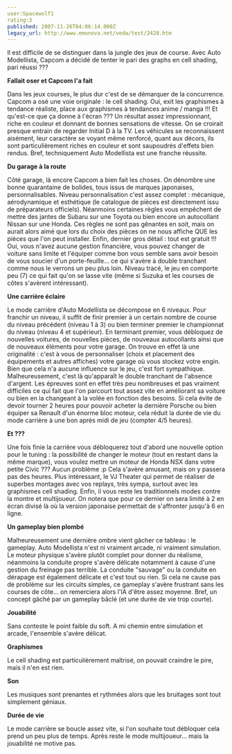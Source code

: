 ```yaml
---
user:Spacewolf1
rating:3
published: 2007-11-26T04:06:14.000Z
legacy_url: http://www.emunova.net/veda/test/2428.htm
---
```

Il est difficile de se distinguer dans la jungle des jeux de course. Avec Auto Modellista, Capcom a décidé de tenter le pari des graphs en cell shading, pari réussi ???  

  

**Fallait oser et Capcom l'a fait**  

Dans les jeux courses, le plus dur c'est de se démarquer de la concurrence. Capcom a osé une voie originale : le cell shading. Oui, exit les graphismes à tendance réaliste, place aux graphismes à tendances anime / manga !!! Et qu'est-ce que ça donne à l'écran ??? Un résultat assez impressionnant, riche en couleur et donnant de bonnes sensations de vitesse. On se croirait presque entrain de regarder Initial D à la TV. Les véhicules se reconnaissent aisément, leur caractère se voyant même renforcé, quant aux décors, ils sont particulièrement riches en couleur et sont saupoudrés d'effets bien rendus. Bref, techniquement Auto Modellista est une franche réussite.  

  

**Du garage à la route**  

Côté garage, là encore Capcom a bien fait les choses. On dénombre une bonne quarantaine de bolides, tous issus de marques japonaises, personnalisables. Niveau personnalisation c'est assez complet : mécanique, aérodynamique et esthétique (le catalogue de pièces est directement issu de préparateurs officiels). Néanmoins certaines règles vous empêchent de mettre des jantes de Subaru sur une Toyota ou bien encore un autocollant Nissan sur une Honda. Ces règles ne sont pas gênantes en soit, mais on aurait alors aimé que lors du choix des pièces on ne nous affiche QUE les pièces que l'on peut installer. Enfin, dernier gros détail : tout est gratuit !!! Oui, vous n'avez aucune gestion financière, vous pouvez changer de voiture sans limite et l'équiper comme bon vous semble sans avoir besoin de vous soucier d'un porte-feuille... ce qui s'avère à double tranchant comme nous le verrons un peu plus loin. Niveau tracé, le jeu en comporte peu (7) ce qui fait qu'on se lasse vite (même si Suzuka et les courses de côtes s'avèrent intéressant).  

  

**Une carrière éclaire**  

Le mode carrière d'Auto Modellista se décompose en 6 niveaux. Pour franchir un niveau, il suffit de finir premier à un certain nombre de course du niveau précédent (niveau 1 à 3) ou bien terminer premier le championnat du niveau (niveau 4 et supérieur). En terminant premier, vous débloquez de nouvelles voitures, de nouvelles pièces, de nouveaux autocollants ainsi que de nouveaux éléments pour votre garage. On trouve en effet là une originalité : c'est à vous de personnaliser (choix et placement des équipements et autres affiches) votre garage où vous stockez votre engin. Bien que cela n'a aucune influence sur le jeu, c'est fort sympathique. Malheureusement, c'est là qu'apparaît le double tranchant de l'absence d'argent. Les épreuves sont en effet très peu nombreuses et pas vraiment difficiles ce qui fait que l'on parcourt tout assez vite en améliorant sa voiture ou bien en la changeant à la volée en fonction des besoins. Si cela évite de devoir tourner 2 heures pour pouvoir acheter la dernière Porsche ou bien équiper sa Renault d'un énorme bloc moteur, cela réduit la durée de vie du mode carrière à une bon après midi de jeu (compter 4/5 heures).  

  

**Et ???**  

Une fois finie la carrière vous débloquerez tout d'abord une nouvelle option pour le tuning : la possibilité de changer le moteur (tout en restant dans la même marque), vous voulez mettre un moteur de Honda NSX dans votre petite Civic ??? Aucun problème :p Cela s'avère amusant, mais on y passera pas des heures. Plus intéressant, le VJ Theater qui permet de réaliser de superbes montages avec vos replays, très sympa, surtout avec les graphismes cell shading. Enfin, il vous reste les traditionnels modes contre la montre et multijoueur. On notera que pour ce dernier on sera limité à 2 en écran divisé là où la version japonaise permettait de s'affronter jusqu'à 6 en ligne.  

  

**Un gameplay bien plombé**  

Malheureusement une dernière ombre vient gâcher ce tableau : le gameplay. Auto Modellista n'est ni vraiment arcade, ni vraiment simulation. Le moteur physique s'avère plutôt complet pour donner du réalisme, néanmoins la conduite propre s'avère délicate notamment à cause d'une gestion du freinage pas terrible. La conduite "sauvage" ou la conduite en dérapage est également délicate et c'est tout ou rien. Si cela ne cause pas de problème sur les circuits simples, ce gameplay s'avère frustrant sans les courses de côte... on remerciera alors l'IA d'être assez moyenne. Bref, un concept gâché par un gameplay bâclé (et une durée de vie trop courte).  

  

  

**Jouabilité**  

Sans conteste le point faible du soft. A mi chemin entre simulation et arcade, l'ensemble s'avère délicat.  

**Graphismes**  

Le cell shading est particulièrement maîtrisé, on pouvait craindre le pire, mais il n'en est rien.  

**Son**  

Les musiques sont prenantes et rythmées alors que les bruitages sont tout simplement géniaux.  

**Durée de vie**  

Le mode carrière se boucle assez vite, si l'on souhaite tout débloquer cela prend un peu plus de temps. Après reste le mode multijoueur... mais la jouabilité ne motive pas.